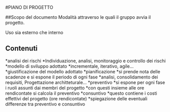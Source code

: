 #PIANO DI PROGETTO

##Scopo del documento
Modalità attraverso le quali il gruppo avvia il progetto.

Uso sia esterno che interno
## Contenuti
*analisi dei rischi
	*Individuazione, analisi, monitoraggio e controllo dei rischi
*modello di sviluppo adottato
	*incrementale, iterativo, agile...
	*giustificazione del modello adottato 
*pianificazione
	*si prende nota delle scadenze e si espone il periodo di ogni fase
	*analisi, consolidamento dei requisiti, Progettazione architteturale...
*preventivo
	*si espone per ogni fase i ruoli assunti dai membri del progetto
	*con questi insieme alle ore rendicontate si calcola il preventivo
*consuntivo
	*questo contiene i costi effettivi del progetto (ore rendicontate)
	*spiegazione delle eventuali differenze tra preventivo e consuntivo

